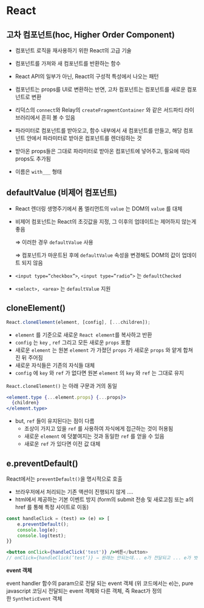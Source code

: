 # React

## 고차 컴포넌트(hoc, Higher Order Component)

- 컴포넌트 로직을 재사용하기 위한 React의 고급 기술
- 컴포넌트를 가져와 새 컴포넌트를 반환하는 함수

- React API의 일부가 아닌, React의 구성적 특성에서 나오는 패턴
- 컴포넌트는 props를 UI로 변환하는 반면, 고차 컴포넌트는 컴포넌트를 새로운 컴포넌트로 변환
- 리덕스의 `connect`와 Relay의 `createFragmentContainer` 와 같은 서드파티 라이브러리에서 흔히 볼 수 있음
- 파라미터로 컴포넌트를 받아오고, 함수 내부에서 새 컴포넌트를 만들고, 해당 컴포넌트 안에서 파라미터로 받아온 컴포넌트를 렌더링하는 것
- 받아온 props들은 그대로 파라미터로 받아온 컴포넌트에 넣어주고, 필요에 따라 props도 추가됨
- 이름은 `with___` 형태

## defaultValue (비제어 컴포넌트)

- React 렌더링 생명주기에서 폼 엘리먼트의 `value` 는 DOM의 `value` 를 대체
- 비제어 컴포넌트는 React의 초깃값을 지정, 그 이후의 업데이트는 제어하지 않는게 좋음

  ⇒ 이러한 경우 `defaultValue` 사용

  ⇒ 컴포넌트가 마운트된 후에 `defaultValue` 속성을 변경해도 DOM의 값이 업데이트 되지 않음

- `<input type=”checkbox”>`, `<input type=”radio”>` 는 `defaultChecked`
- `<select>, <area>` 는 `defaultValue` 지원

## cloneElement()

```jsx
React.cloneElement(element, [config], [...children]);
```

- `element` 를 기준으로 새로운 `React element`를 복사하고 반환
- `config` 는 `key` , `ref` 그리고 모든 새로운 `props` 포함
- 새로운 `element` 는 원본 `element` 가 가졌던 `props` 가 새로운 `props` 와 얕게 합쳐진 뒤 주어짐
- 새로운 자식들은 기존의 자식들 대체
- `config` 에 `key` 와 `ref` 가 없다면 원본 `element` 의 `key` 와 `ref` 는 그대로 유지

`React.cloneElement()` 는 아래 구문과 거의 동일

```jsx
<element.type {...element.props} {...props}>
  {children}
</element.type>
```

- but, `ref` 들이 유지된다는 점이 다름
  - 조상이 가지고 있을 `ref` 를 사용하여 자식에게 접근하는 것이 허용됨
  - 새로운 `element` 에 덧붙여지는 것과 동일한 `ref` 를 얻을 수 있음
  - 새로운 `ref` 가 있다면 이전 값 대체

## e.preventDefault()

React에서는 `preventDefault()`을 명시적으로 호출

- 브라우저에서 처리되는 기존 액션이 진행되지 않게 ….
- html에서 제공하는 기본 이벤트 방지 (form의 submit 전송 및 새로고침 또는 a의 href 를 통해 특정 사이트로 이동)

```jsx
const handleClick = (test) => (e) => [
	e.preventDefault();
	console.log(e);
	console.log(test);
}}

<button onClick={handleClick('test')} />버튼</button>
// onClick={handleClick(’test’)} ⇒ 원래는 안되는데... e가 전달되고 ... e가 벗겨져?
```

**event 객체**

event handler 함수의 param으로 전달 되는 event 객체 (위 코드에서는 e)는, pure javascript 코딩시 전달되는 event 객체와 다른 객체, 즉 React가 정의한 `SyntheticEvent` 객체
